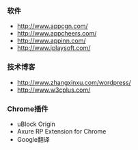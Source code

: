 ### 软件
- http://www.appcgn.com/
- http://www.appcheers.com/
- http://www.appinn.com/
- http://www.iplaysoft.com/

### 技术博客
- http://www.zhangxinxu.com/wordpress/
- http://www.w3cplus.com/


### Chrome插件
- uBlock Origin
- Axure RP Extension for Chrome
- Google翻译
